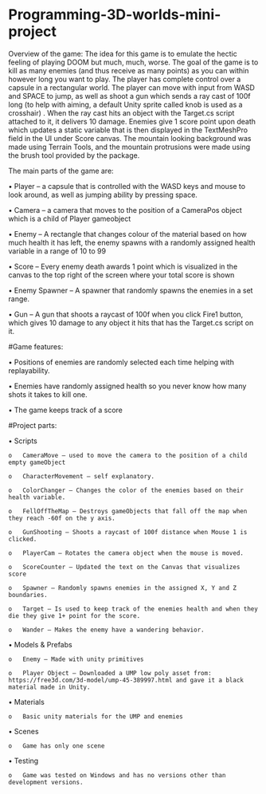 # Programming-3D-worlds-mini-project
Overview of the game:
The idea for this game is to emulate the hectic feeling of playing DOOM but much, much, worse. The goal of the game is to kill as many enemies (and thus receive as many points) as you can within however long you want to play. 
The player has complete control over a capsule in a rectangular world. The player can move with input from WASD and SPACE to jump, as well as shoot a gun which sends a ray cast of 100f long (to help with aiming, a default Unity sprite called knob is used as a crosshair) . 
When the ray cast hits an object with the Target.cs script attached to it, it delivers 10 damage. Enemies give 1 score point upon death which updates a static variable that is then displayed in the TextMeshPro field in the UI under Score canvas. 
The mountain looking background was made using Terrain Tools, and the mountain protrusions were made using the brush tool provided by the package.


The main parts of the game are:
  
  •	Player – a capsule that is controlled with the WASD keys and mouse to look around, as well as jumping ability by pressing space. 
  
  •	Camera – a camera that moves to the position of a CameraPos object which is a child of Player gameobject
  
  •	Enemy – A rectangle that changes colour of the material based on how much health it has left, the enemy spawns with a randomly assigned health variable in a range of 10 to 99
  
  •	Score – Every enemy death awards 1 point which is visualized in the canvas to the top right of the screen where your total score is shown
  
  •	Enemy Spawner – A spawner that randomly spawns the enemies in a set range. 
  
  •	Gun – A gun that shoots a raycast of 100f when you click Fire1 button, which gives 10 damage to any object it hits that has the Target.cs script on it. 

#Game features:
  
  •	Positions of enemies are randomly selected each time helping with replayability.
  
  •	Enemies have randomly assigned health so you never know how many shots it takes to kill one.
  
  •	The game keeps track of a score

#Project parts:
  
  •	Scripts
    
    o	CameraMove – used to move the camera to the position of a child empty gameObject 
    
    o	CharacterMovement – self explanatory.
    
    o	ColorChanger – Changes the color of the enemies based on their health variable.
    
    o	FellOffTheMap – Destroys gameObjects that fall off the map when they reach -60f on the y axis. 
    
    o	GunShooting – Shoots a raycast of 100f distance when Mouse 1 is clicked.
    
    o	PlayerCam – Rotates the camera object when the mouse is moved.
    
    o	ScoreCounter – Updated the text on the Canvas that visualizes score
    
    o	Spawner – Randomly spawns enemies in the assigned X, Y and Z boundaries.
    
    o	Target – Is used to keep track of the enemies health and when they die they give 1+ point for the score.
    
    o	Wander – Makes the enemy have a wandering behavior.
  
  •	Models & Prefabs
  
    o	Enemy – Made with unity primitives 
  
    o	Player Object – Downloaded a UMP low poly asset from: https://free3d.com/3d-model/ump-45-389997.html and gave it a black material made in Unity.
  
  •	Materials
  
    o	Basic unity materials for the UMP and enemies
  
  •	Scenes
  
    o	Game has only one scene
  
  •	Testing
  
    o	Game was tested on Windows and has no versions other than development versions.
